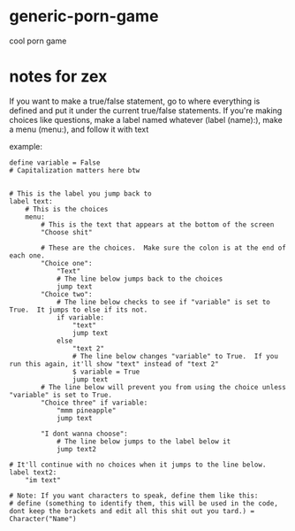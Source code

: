 # generic-porn-game
cool porn game

# notes for zex
If you want to make a true/false statement, go to where everything is defined and put it under the current true/false statements.
If you're making choices like questions, make a label named whatever (label (name):), make a menu (menu:), and follow it with text

example:

```
define variable = False
# Capitalization matters here btw


# This is the label you jump back to
label text:
    # This is the choices
    menu:
        # This is the text that appears at the bottom of the screen
        "Choose shit"
        
        # These are the choices.  Make sure the colon is at the end of each one.
        "Choice one":
            "Text"
            # The line below jumps back to the choices
            jump text
        "Choice two":
            # The line below checks to see if "variable" is set to True.  It jumps to else if its not.
            if variable:
                "text"
                jump text
            else
                "text 2"
                # The line below changes "variable" to True.  If you run this again, it'll show "text" instead of "text 2"
                $ variable = True
                jump text
        # The line below will prevent you from using the choice unless "variable" is set to True.
        "Choice three" if variable:
            "mmm pineapple"
            jump text
        
        "I dont wanna choose":
            # The line below jumps to the label below it
            jump text2

# It'll continue with no choices when it jumps to the line below.
label text2:
    "im text"

# Note: If you want characters to speak, define them like this:
# define (something to identify them, this will be used in the code, dont keep the brackets and edit all this shit out you tard.) = Character("Name")
```

